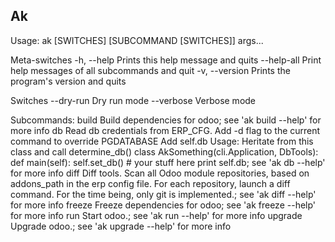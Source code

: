 ## Ak


Usage:
    ak [SWITCHES] [SUBCOMMAND [SWITCHES]] args...

Meta-switches
    -h, --help         Prints this help message and quits
    --help-all         Print help messages of all subcommands and quit
    -v, --version      Prints the program's version and quits

Switches
    --dry-run          Dry run mode
    --verbose          Verbose mode

Subcommands:
    build              Build dependencies for odoo; see 'ak build --help' for more info
    db                 Read db credentials from ERP_CFG.  Add -d flag to the current command to override PGDATABASE Add self.db  Usage: Heritate from this
                       class and call determine_db()  class AkSomething(cli.Application, DbTools): def main(self): self.set_db() # your stuff here print
                       self.db; see 'ak db --help' for more info
    diff               Diff tools. Scan all Odoo module repositories, based on addons_path in the erp config file. For each repository, launch a diff
                       command. For the time being, only git is implemented.; see 'ak diff --help' for more info
    freeze             Freeze dependencies for odoo; see 'ak freeze --help' for more info
    run                Start odoo.; see 'ak run --help' for more info
    upgrade            Upgrade odoo.; see 'ak upgrade --help' for more info

